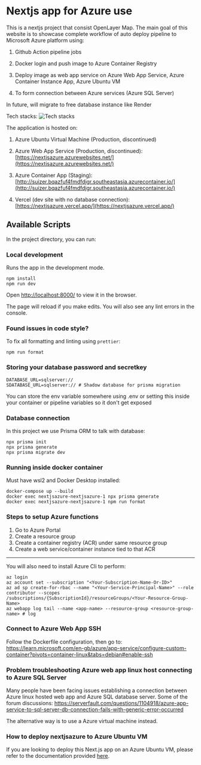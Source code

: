 # Nextjs app for Azure use

This is a nextjs project that consist OpenLayer Map. The main goal of
this website is to showcase complete workflow of auto deploy
pipeline to Microsoft Azure platform using:

1. Github Action pipeline jobs

2. Docker login and push image to Azure Container Registry

3. Deploy image as web app service on Azure Web App Service, Azure Container Instance App, Azure Ubuntu VM

4. To form connection between Azure services (Azure SQL Server)

In future, will migrate to free database instance like Render

Tech stacks: ![Tech stacks](https://skillicons.dev/icons?i=ts,next,azure,prisma,vercel,ubuntu,bash,docker,nosql,npm,githubactions)

The application is hosted on:

1. Azure Ubuntu Virtual Machine (Production, discontinued)

2. Azure Web App Service (Production, discontinued): [https://nextjsazure.azurewebsites.net/](https://nextjsazure.azurewebsites.net/)

3. Azure Container App (Staging): [http://suizer.bqazfuf4fmdfdjgr.southeastasia.azurecontainer.io/](http://suizer.bqazfuf4fmdfdjgr.southeastasia.azurecontainer.io/)

4. Vercel (dev site with no database connection): [https://nextjsazure.vercel.app/](https://nextjsazure.vercel.app/)

## Available Scripts

In the project directory, you can run:

### Local development

Runs the app in the development mode.

```
npm install
npm run dev
```

Open [http://localhost:8000/](http://localhost:8000/) to view it in the browser.

The page will reload if you make edits.
You will also see any lint errors in the console.

### Found issues in code style?

To fix all formatting and linting using `prettier`:

```
npm run format
```

### Storing your database password and secretkey

```.env
DATABASE_URL=sqlserver://
SDATABASE_URL=sqlserver:// # Shadow database for prisma migration
```

You can store the env variable somewhere using .env or setting this inside your container or pipeline variables so it don't get exposed

### Database connection

In this project we use Prisma ORM to talk with database:

```
npx prisma init
npx prisma generate
npx prisma migrate dev
```

### Running inside docker container

Must have wsl2 and Docker Desktop installed:

```
docker-compose up --build
docker exec nextjsazure-nextjsazure-1 npx prisma generate
docker exec nextjsazure-nextjsazure-1 npm run format
```

### Steps to setup Azure functions

1. Go to Azure Portal
2. Create a resource group
3. Create a container registry (ACR) under same resource group
4. Create a web service/container instance tied to that ACR

---

You will also need to install Azure Cli to perform:

```
az login
az account set --subscription "<Your-Subscription-Name-Or-ID>"
az ad sp create-for-rbac --name "<Your-Service-Principal-Name>" --role contributor --scopes /subscriptions/{SubscriptionId}/resourceGroups/<Your-Resource-Group-Name>
az webapp log tail --name <app-name> --resource-group <resource-group-name> # log
```

### Connect to Azure Web App SSH

Follow the Dockerfile configuration, then go to:
https://learn.microsoft.com/en-gb/azure/app-service/configure-custom-container?pivots=container-linux&tabs=debian#enable-ssh

### Problem troubleshooting Azure web app linux host connecting to Azure SQL Server

Many people have been facing issues establishing a connection between Azure linux hosted web app and Azure SQL database server.
Some of the forum discussions: https://serverfault.com/questions/1104918/azure-app-service-to-sql-server-db-connection-fails-with-generic-error-occurred

The alternative way is to use a Azure virtual machine instead.

### How to deploy nextjsazure to Azure Ubuntu VM

If you are looking to deploy this Next.js app on an Azure Ubuntu VM, please refer to the documentation provided [here](docs/README_VM.md).
